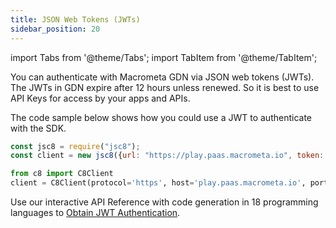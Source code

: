 ```yaml
---
title: JSON Web Tokens (JWTs)
sidebar_position: 20
---
```


import Tabs from '@theme/Tabs';
import TabItem from '@theme/TabItem';

You can authenticate with Macrometa GDN via JSON web tokens (JWTs). The JWTs in GDN expire after 12 hours unless renewed. So it is best to use API Keys for access by your apps and APIs.

The code sample below shows how you could use a JWT to authenticate with the SDK.

<Tabs groupId="operating-systems">

<TabItem value="js" label="Javascript">

```js
const jsc8 = require("jsc8");
const client = new jsc8({url: "https://play.paas.macrometa.io", token: "xxxxxx", fabricName: '_system'});
```

</TabItem>
<TabItem value="py" label="Python">

```py
from c8 import C8Client
client = C8Client(protocol='https', host='play.paas.macrometa.io', port=443, token=<your tokeb>)
```

</TabItem>
<TabItem value="apo" label="REST API">

Use our interactive API Reference with code generation in 18 programming languages to [Obtain JWT Authentication](https://www.macrometa.com/docs/api#/paths/_open-auth/post).

</TabItem>
</Tabs>
